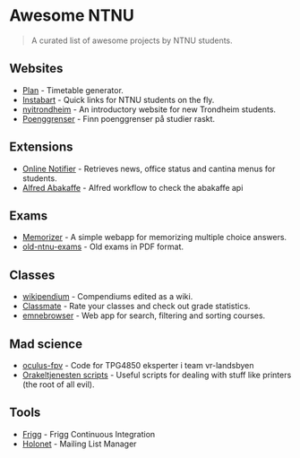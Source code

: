 # Awesome NTNU

> A curated list of awesome projects by NTNU students.

## Websites
- [Plan](https://github.com/adamcik/plan) - Timetable generator.
- [Instabart](https://github.com/mortenvn/instabart) - Quick links for NTNU students on the fly.
- [nyitrondheim](https://github.com/webkom/nyitrondheim) - An introductory website for new Trondheim students.
- [Poenggrenser](http://poenggrenser.no) - Finn poenggrenser på studier raskt.

## Extensions
- [Online Notifier](https://github.com/appKom/notifier) - Retrieves news, office status and cantina menus for students.
- [Alfred Abakaffe](https://github.com/relekang/alfred-abakaffe) - Alfred workflow to check the abakaffe api

## Exams
- [Memorizer](https://github.com/cXhristian/memorizer) - A simple webapp for memorizing multiple choice answers.
- [old-ntnu-exams](https://github.com/dvikan/old-ntnu-exams) - Old exams in PDF format.

## Classes
- [wikipendium](https://github.com/stianjensen/wikipendium.no) - Compendiums edited as a wiki.
- [Classmate](http://www.classmate.no) - Rate your classes and check out grade statistics.
- [emnebrowser](https://github.com/Aqwis/emnebrowser) - Web app for search, filtering and sorting courses.

## Mad science
- [oculus-fpv](https://github.com/Matsemann/oculus-fpv) - Code for TPG4850 eksperter i team vr-landsbyen
- [Orakeltjenesten scripts](https://github.com/Orakeltjenesten/scripts) - Useful scripts for dealing with stuff like printers (the root of all evil).

## Tools 
- [Frigg](https://frigg.io) - Frigg Continuous Integration 
- [Holonet](https://github.com/webkom/holonet) - Mailing List Manager
